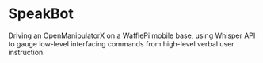 # SpeakBot
Driving an OpenManipulatorX on a WafflePi mobile base, using Whisper API to gauge low-level interfacing commands from high-level verbal user instruction.
